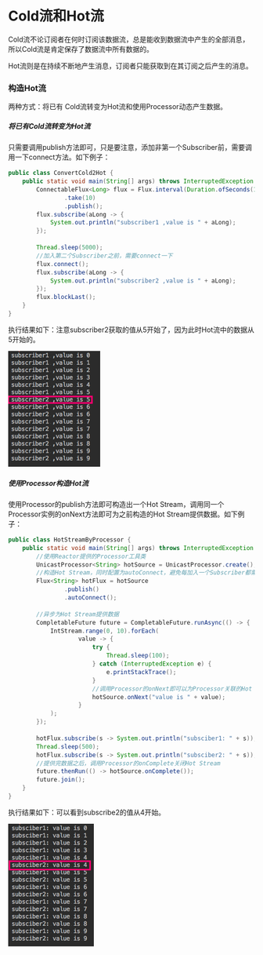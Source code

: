 # Cold流和Hot流

Cold流不论订阅者在何时订阅该数据流，总是能收到数据流中产生的全部消息，所以Cold流是肯定保存了数据流中所有数据的。

Hot流则是在持续不断地产生消息，订阅者只能获取到在其订阅之后产生的消息。

### 构造Hot流

两种方式：将已有 Cold流转变为Hot流和使用Processor动态产生数据。

##### 将已有Cold流转变为Hot流

只需要调用publish方法即可，只是要注意，添加非第一个Subscriber前，需要调用一下connect方法。如下例子：

```java
public class ConvertCold2Hot {
    public static void main(String[] args) throws InterruptedException {
        ConnectableFlux<Long> flux = Flux.interval(Duration.ofSeconds(1))
                .take(10)
                .publish();
        flux.subscribe(aLong -> {
            System.out.println("subscriber1 ,value is " + aLong);
        });

        Thread.sleep(5000);
        //加入第二个Subscriber之前，需要connect一下
        flux.connect();
        flux.subscribe(aLong -> {
            System.out.println("subscriber2 ,value is " + aLong);
        });
        flux.blockLast();
    }
}
```

执行结果如下：注意subscriber2获取的值从5开始了，因为此时Hot流中的数据从5开始的。

![](/assets/ConvertCold2Hot.png)

##### 使用Processor构造Hot流

使用Processor的publish方法即可构造出一个Hot Stream，调用同一个Processor实例的onNext方法即可为之前构造的Hot Stream提供数据。如下例子：

```java
public class HotStreamByProcessor {
    public static void main(String[] args) throws InterruptedException {
        //使用Reactor提供的Processor工具类
        UnicastProcessor<String> hotSource = UnicastProcessor.create();
        //构造Hot Stream，同时配置为autoConnect，避免每加入一个Subscriber都需要调用一次connect方法
        Flux<String> hotFlux = hotSource
                .publish()
                .autoConnect();

        //异步为Hot Stream提供数据
        CompletableFuture future = CompletableFuture.runAsync(() -> {
            IntStream.range(0, 10).forEach(
                    value -> {
                        try {
                            Thread.sleep(100);
                        } catch (InterruptedException e) {
                            e.printStackTrace();
                        }
                        //调用Processor的onNext即可以为Processor关联的Hot Stream提供数据
                        hotSource.onNext("value is " + value);
                    }
            );
        });

        hotFlux.subscribe(s -> System.out.println("subsciber1: " + s));
        Thread.sleep(500);
        hotFlux.subscribe(s -> System.out.println("subsciber2: " + s));
        //提供完数据之后，调用Processor的onComplete关闭Hot Stream
        future.thenRun(() -> hotSource.onComplete());
        future.join();
    }
}
```

执行结果如下：可以看到subscribe2的值从4开始。

![](/assets/HotStreamByProcessor.png)

